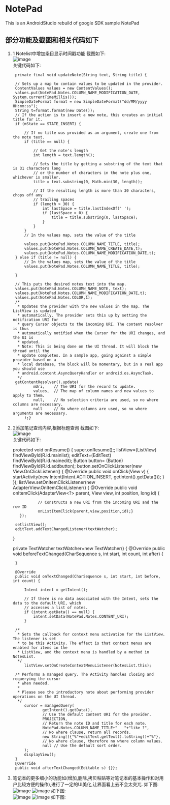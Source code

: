 # NotePad

This is an AndroidStudio rebuild of google SDK sample NotePad

## 部分功能及截图和相关代码如下
1. 1 Notelist中增加条目显示时间戳功能
截图如下:<br>
![image](https://github.com/Willraylei/mid-term_work/blob/master/Screen%20Shot%202017-05-21%20at%204.31.29%20PM.png)<br>
关键代码如下:<br>
                
        private final void updateNote(String text, String title) {

        // Sets up a map to contain values to be updated in the provider.
        ContentValues values = new ContentValues();
        values.put(NotePad.Notes.COLUMN_NAME_MODIFICATION_DATE, System.currentTimeMillis());
        SimpleDateFormat format = new SimpleDateFormat("dd/MM/yyyy HH:mm:ss");
        String t=format.format(new Date());
        // If the action is to insert a new note, this creates an initial title for it.
        if (mState == STATE_INSERT) {

            // If no title was provided as an argument, create one from the note text.
            if (title == null) {
  
                // Get the note's length
                int length = text.length();

                // Sets the title by getting a substring of the text that is 31 characters long
                // or the number of characters in the note plus one, whichever is smaller.
                title = text.substring(0, Math.min(30, length));
  
                // If the resulting length is more than 30 characters, chops off any
                // trailing spaces
                if (length > 30) {
                    int lastSpace = title.lastIndexOf(' ');
                    if (lastSpace > 0) {
                        title = title.substring(0, lastSpace);
                    }
                }
            }
            // In the values map, sets the value of the title

            values.put(NotePad.Notes.COLUMN_NAME_TITLE, title);
            values.put(NotePad.Notes.COLUMN_NAME_CREATE_DATE,t);
            values.put(NotePad.Notes.COLUMN_NAME_MODIFICATION_DATE,t);
        } else if (title != null) {
            // In the values map, sets the value of the title
            values.put(NotePad.Notes.COLUMN_NAME_TITLE, title);

        }

        // This puts the desired notes text into the map.
        values.put(NotePad.Notes.COLUMN_NAME_NOTE, text);
        values.put(NotePad.Notes.COLUMN_NAME_MODIFICATION_DATE,t);
        values.put(NotePad.Notes.COLOR,1);
        /*
         * Updates the provider with the new values in the map. The ListView is updated
         * automatically. The provider sets this up by setting the notification URI for
         * query Cursor objects to the incoming URI. The content resolver is thus
         * automatically notified when the Cursor for the URI changes, and the UI is
         * updated.
         * Note: This is being done on the UI thread. It will block the thread until the
         * update completes. In a sample app, going against a simple provider based on a
         * local database, the block will be momentary, but in a real app you should use
         * android.content.AsyncQueryHandler or android.os.AsyncTask.
         */
        getContentResolver().update(
                mUri,    // The URI for the record to update.
                values,  // The map of column names and new values to apply to them.
                null,    // No selection criteria are used, so no where columns are necessary.
                null     // No where columns are used, so no where arguments are necessary.
            );}

1. 2添加笔记查询内容,根据标题查询
截图如下:<br>
![image](https://github.com/Willraylei/mid-term_work/blob/master/Screen%20Shot%202017-05-21%20at%204.36.51%20PM.png)<br>
关键代码如下:<br>
     
     protected void onResume()
    {
        super.onResume();;
        listView=(ListView) findViewById(R.id.mainlist);
        editText=(EditText) findViewById(R.id.mainedit);
       Button button= (Button) findViewById(R.id.addbutton);
              button.setOnClickListener(new View.OnClickListener() {
            @Override
            public void onClick(View v) {
                startActivity(new Intent(Intent.ACTION_INSERT, getIntent().getData()));
            }
        });
          listView.setOnItemClickListener(new AdapterView.OnItemClickListener() {
              @Override
              public void onItemClick(AdapterView<?> parent, View view, int position, long id) {

                  // Constructs a new URI from the incoming URI and the row ID
                  onListItemClick(parent,view,position,id);}
          });

        setlistView();
        editText.addTextChangedListener(textWatcher);


     }

    private  TextWatcher textWatcher=new TextWatcher() {
        @Override
        public void beforeTextChanged(CharSequence s, int start, int count, int after) {

        }

        @Override
        public void onTextChanged(CharSequence s, int start, int before, int count) {

            Intent intent = getIntent();

            // If there is no data associated with the Intent, sets the data to the default URI, which
            // accesses a list of notes.
            if (intent.getData() == null) {
                intent.setData(NotePad.Notes.CONTENT_URI);
            }

        /*
         * Sets the callback for context menu activation for the ListView. The listener is set
         * to be this Activity. The effect is that context menus are enabled for items in the
         * ListView, and the context menu is handled by a method in NotesList.
         */
            listView.setOnCreateContextMenuListener(NotesList.this);

        /* Performs a managed query. The Activity handles closing and requerying the cursor
         * when needed.
         *
         * Please see the introductory note about performing provider operations on the UI thread.
         */
            cursor = managedQuery(
                    getIntent().getData(),                                                           
                    // Use the default content URI for the provider.
                    PROJECTION,                                                                      
                    // Return the note ID and title for each note.
                    NotePad.Notes.COLUMN_NAME_TITLE+"   "+"like ?",                                  
                    // No where clause, return all records.
                    new String[]{"%"+editText.getText().toString()+"%"},                             
                    // No where clause, therefore no where column values.
                    null // Use the default sort order.
            );
            displayView();
        }
        @Override
        public void afterTextChanged(Editable s) {}};
       
2. 笔记本的更多细小的功能如(增加,删除,拷贝粘贴等对笔记本的基本操作和对用户比较方便的操作),进行了一定的UI美化,让界面看上去不会太突兀.
如下图:<br>
![image](https://github.com/Willraylei/mid-term_work/blob/master/Screen%20Shot%202017-05-21%20at%205.53.12%20PM.png)
![image](https://github.com/Willraylei/mid-term_work/blob/master/Screen%20Shot%202017-05-21%20at%205.53.30%20PM.png)
如下图:<br>
![image](https://github.com/Willraylei/mid-term_work/blob/master/Screen%20Shot%202017-05-21%20at%204.31.05%20PM.png)
![image](https://github.com/Willraylei/mid-term_work/blob/master/Screen%20Shot%202017-05-21%20at%204.37.31%20PM.png)
如下图:<br>


